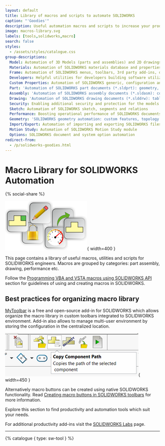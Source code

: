 ```yaml
---
layout: default
title: Library of macros and scripts to automate SOLIDWORKS
caption: "'Goodies'"
description: Useful automation macros and scripts to increase your productivity when working in SOLIDWORKS
image: macros-library.svg
labels: [tools,solidworks,macro]
search: false
styles:
  - /assets/styles/catalogue.css
group-descriptions:
  Model: Automation of 3D Models (parts and assemblies) and 2D drawings
  Materials: Automation of SOLIDWORKS materials database and properties in parts
  Frame: Automation of SOLIDWORKS menus, toolbars, 3rd party add-ins, documents management
  Developers: Helpful utilities for developers building software utilizing SOLIDWORKS API
  Custom Properties: Automation of SOLIDWORKS generic, configuration and cut-list custom properties
  Part: 'Automation of SOLIDWORKS part documents (*.sldprt): geometry, feature tree'
  Assembly: 'Automation of SOLIDWORKS assembly documents (*.sldasm): components, mates'
  Drawing: 'Automation of SOLIDWORKS drawing documents (*.slddrw): tables, views, sheets'
  Security: Enabling additional security and protection for the models and applications using SOLIDWORKS API
  Sketch: Automation of SOLIDWORKS sketch, segments and relations
  Performance: Boosting operational performance of SOLIDWORKS documents and application
  Geometry: 'SOLIDWORKS geometry automation: custom features, topology optimization'
  Import/Export: Automation of importing and exporting SOLIDWORKS files to different formats
  Motion Study: Automation of SOLIDWORKS Motion Study module
  Options: SOLIDWORKS document and system option automation
redirect-from:
  - /p/solidworks-goodies.html
---
```

# Macro Library for SOLIDWORKS Automation
{% social-share %}

![SOLIDWORKS Macros Library](macros-library.svg){ width=400 }

This page contains a library of useful macros, utilities and scripts for SOLIDWORKS engineers. Macros are grouped by categories: part assembly, drawing, performance etc.

Follow the [Programming VBA and VSTA macros using SOLIDWORKS API](/solidworks-api/getting-started/macros/) section for guidelines of using and creating macros in SOLIDWORKS.

## Best practices for organizing macro library

[MyToolbar](/labs/solidworks/my-toolbar/) is a free and open-source add-in for SOLIDWORKS which allows organize the macro library in custom toolbars integrated to SOLIDWORKS environment. Add-in also allows to manage multi-user environment by storing the configuration in the centralized location.

![Custom macro buttons in the toolbar](macro-library-toolbar.png){ width=450 }

Alternatively macro buttons can be created using native SOLIDWORKS functionality. Read [Creating macro buttons in SOLIDWORKS toolbars](/solidworks-api/getting-started/macros/macro-buttons/) for more information.

Explore this section to find productivity and automation tools which suit your needs.

For additional productivity add-ins visit the [SOLIDWORKS Labs](/labs/solidworks/) page.

---
{% catalogue { type: sw-tool } %}
